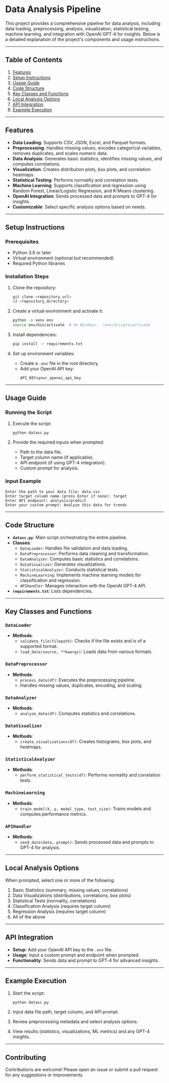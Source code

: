 # Data Analysis Pipeline

This project provides a comprehensive pipeline for data analysis, including data loading, preprocessing, analysis, visualization, statistical testing, machine learning, and integration with OpenAI GPT-4 for insights. Below is a detailed explanation of the project's components and usage instructions.

---

## Table of Contents

1. [Features](#features)
2. [Setup Instructions](#setup-instructions)
3. [Usage Guide](#usage-guide)
4. [Code Structure](#code-structure)
5. [Key Classes and Functions](#key-classes-and-functions)
6. [Local Analysis Options](#local-analysis-options)
7. [API Integration](#api-integration)
8. [Example Execution](#example-execution)

---

## Features

- **Data Loading**: Supports CSV, JSON, Excel, and Parquet formats.
- **Preprocessing**: Handles missing values, encodes categorical variables, removes duplicates, and scales numeric data.
- **Data Analysis**: Generates basic statistics, identifies missing values, and computes correlations.
- **Visualization**: Creates distribution plots, box plots, and correlation heatmaps.
- **Statistical Testing**: Performs normality and correlation tests.
- **Machine Learning**: Supports classification and regression using Random Forest, Linear/Logistic Regression, and K-Means clustering.
- **OpenAI Integration**: Sends processed data and prompts to GPT-4 for insights.
- **Customizable**: Select specific analysis options based on needs.

---

## Setup Instructions

### Prerequisites

- Python 3.8 or later
- Virtual environment (optional but recommended)
- Required Python libraries

### Installation Steps

1. Clone the repository:

   ```bash
   git clone <repository_url>
   cd <repository_directory>
   ```

2. Create a virtual environment and activate it:

   ```bash
   python -m venv env
   source env/bin/activate  # On Windows: .\env\Scripts\activate
   ```

3. Install dependencies:

   ```bash
   pip install -r requirements.txt
   ```

4. Set up environment variables:

   - Create a `.env` file in the root directory.
   - Add your OpenAI API key:
     ```env
     API_KEY=your_openai_api_key
     ```

---

## Usage Guide

### Running the Script

1. Execute the script:

   ```bash
   python datasc.py
   ```

2. Provide the required inputs when prompted:

   - Path to the data file.
   - Target column name (if applicable).
   - API endpoint (if using GPT-4 integration).
   - Custom prompt for analysis.

### Input Example

```text
Enter the path to your data file: data.csv
Enter target column name (press Enter if none): target
Enter API endpoint: analysis/predict
Enter your custom prompt: Analyze this data for trends
```

---

## Code Structure

- **`datasc.py`**: Main script orchestrating the entire pipeline.
- **Classes**:
  - `DataLoader`: Handles file validation and data loading.
  - `DataPreprocessor`: Performs data cleaning and transformation.
  - `DataAnalyzer`: Computes basic statistics and correlations.
  - `DataVisualizer`: Generates visualizations.
  - `StatisticalAnalyzer`: Conducts statistical tests.
  - `MachineLearning`: Implements machine learning models for classification and regression.
  - `APIHandler`: Manages interaction with the OpenAI GPT-4 API.
- **`requirements.txt`**: Lists dependencies.

---

## Key Classes and Functions

### `DataLoader`

- **Methods**:
  - `validate_file(filepath)`: Checks if the file exists and is of a supported format.
  - `load_data(source, **kwargs)`: Loads data from various formats.

### `DataPreprocessor`

- **Methods**:
  - `process_data(df)`: Executes the preprocessing pipeline.
  - Handles missing values, duplicates, encoding, and scaling.

### `DataAnalyzer`

- **Methods**:
  - `analyze_data(df)`: Computes statistics and correlations.

### `DataVisualizer`

- **Methods**:
  - `create_visualizations(df)`: Creates histograms, box plots, and heatmaps.

### `StatisticalAnalyzer`

- **Methods**:
  - `perform_statistical_tests(df)`: Performs normality and correlation tests.

### `MachineLearning`

- **Methods**:
  - `train_model(X, y, model_type, test_size)`: Trains models and computes performance metrics.

### `APIHandler`

- **Methods**:
  - `send_data(data, prompt)`: Sends processed data and prompts to GPT-4 for analysis.

---

## Local Analysis Options

When prompted, select one or more of the following:

1. Basic Statistics (summary, missing values, correlations)
2. Data Visualizations (distributions, correlations, box plots)
3. Statistical Tests (normality, correlations)
4. Classification Analysis (requires target column)
5. Regression Analysis (requires target column)
6. All of the above

---

## API Integration

- **Setup**: Add your OpenAI API key to the `.env` file.
- **Usage**: Input a custom prompt and endpoint when prompted.
- **Functionality**: Sends data and prompt to GPT-4 for advanced insights.

---

## Example Execution

1. Start the script:

   ```bash
   python datasc.py
   ```

2. Input data file path, target column, and API prompt.

3. Review preprocessing metadata and select analysis options.

4. View results (statistics, visualizations, ML metrics) and any GPT-4 insights.

---

## Contributing

Contributions are welcome! Please open an issue or submit a pull request for any suggestions or improvements
